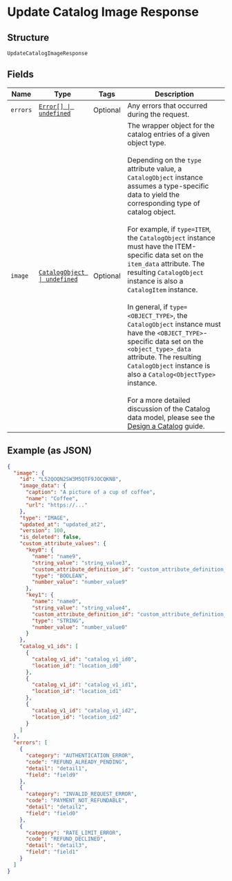 
# Update Catalog Image Response

## Structure

`UpdateCatalogImageResponse`

## Fields

| Name | Type | Tags | Description |
|  --- | --- | --- | --- |
| `errors` | [`Error[] \| undefined`](../../doc/models/error.md) | Optional | Any errors that occurred during the request. |
| `image` | [`CatalogObject \| undefined`](../../doc/models/catalog-object.md) | Optional | The wrapper object for the catalog entries of a given object type.<br><br>Depending on the `type` attribute value, a `CatalogObject` instance assumes a type-specific data to yield the corresponding type of catalog object.<br><br>For example, if `type=ITEM`, the `CatalogObject` instance must have the ITEM-specific data set on the `item_data` attribute. The resulting `CatalogObject` instance is also a `CatalogItem` instance.<br><br>In general, if `type=<OBJECT_TYPE>`, the `CatalogObject` instance must have the `<OBJECT_TYPE>`-specific data set on the `<object_type>_data` attribute. The resulting `CatalogObject` instance is also a `Catalog<ObjectType>` instance.<br><br>For a more detailed discussion of the Catalog data model, please see the<br>[Design a Catalog](https://developer.squareup.com/docs/catalog-api/design-a-catalog) guide. |

## Example (as JSON)

```json
{
  "image": {
    "id": "L52QOQN2SW3M5QTF9JOCQKNB",
    "image_data": {
      "caption": "A picture of a cup of coffee",
      "name": "Coffee",
      "url": "https://..."
    },
    "type": "IMAGE",
    "updated_at": "updated_at2",
    "version": 100,
    "is_deleted": false,
    "custom_attribute_values": {
      "key0": {
        "name": "name9",
        "string_value": "string_value3",
        "custom_attribute_definition_id": "custom_attribute_definition_id3",
        "type": "BOOLEAN",
        "number_value": "number_value9"
      },
      "key1": {
        "name": "name0",
        "string_value": "string_value4",
        "custom_attribute_definition_id": "custom_attribute_definition_id2",
        "type": "STRING",
        "number_value": "number_value0"
      }
    },
    "catalog_v1_ids": [
      {
        "catalog_v1_id": "catalog_v1_id0",
        "location_id": "location_id0"
      },
      {
        "catalog_v1_id": "catalog_v1_id1",
        "location_id": "location_id1"
      },
      {
        "catalog_v1_id": "catalog_v1_id2",
        "location_id": "location_id2"
      }
    ]
  },
  "errors": [
    {
      "category": "AUTHENTICATION_ERROR",
      "code": "REFUND_ALREADY_PENDING",
      "detail": "detail1",
      "field": "field9"
    },
    {
      "category": "INVALID_REQUEST_ERROR",
      "code": "PAYMENT_NOT_REFUNDABLE",
      "detail": "detail2",
      "field": "field0"
    },
    {
      "category": "RATE_LIMIT_ERROR",
      "code": "REFUND_DECLINED",
      "detail": "detail3",
      "field": "field1"
    }
  ]
}
```

